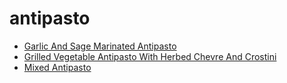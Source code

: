 # antipasto

 * [Garlic And Sage Marinated Antipasto](index/g/garlic-and-sage-marinated-antipasto-240503.json)
 * [Grilled Vegetable Antipasto With Herbed Chevre And Crostini](index/g/grilled-vegetable-antipasto-with-herbed-chevre-and-crostini-355947.json)
 * [Mixed Antipasto](index/m/mixed-antipasto-13345.json)
